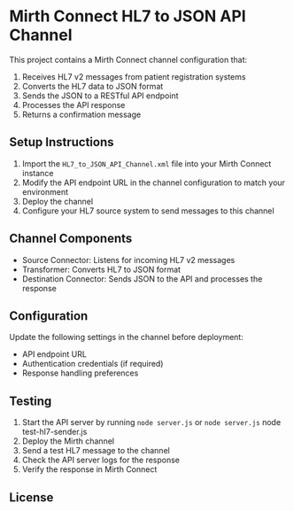 

# Mirth Connect HL7 to JSON API Channel

This project contains a Mirth Connect channel configuration that:
1. Receives HL7 v2 messages from patient registration systems
2. Converts the HL7 data to JSON format
3. Sends the JSON to a RESTful API endpoint
4. Processes the API response
5. Returns a confirmation message

## Setup Instructions

1. Import the `HL7_to_JSON_API_Channel.xml` file into your Mirth Connect instance
2. Modify the API endpoint URL in the channel configuration to match your environment
3. Deploy the channel
4. Configure your HL7 source system to send messages to this channel

## Channel Components

- Source Connector: Listens for incoming HL7 v2 messages
- Transformer: Converts HL7 to JSON format
- Destination Connector: Sends JSON to the API and processes the response

## Configuration

Update the following settings in the channel before deployment:
- API endpoint URL
- Authentication credentials (if required)
- Response handling preferences

## Testing

1. Start the API server by running `node server.js` or `node server.js` node test-hl7-sender.js 
3. Deploy the Mirth channel
4. Send a test HL7 message to the channel
5. Check the API server logs for the response
6. Verify the response in Mirth Connect

## License

